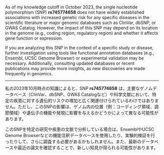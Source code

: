 As of my knowledge cutoff in October 2023, the single nucleotide polymorphism (SNP) **rs745774658** does not have widely established associations with increased genetic risk for any specific diseases in the scientific literature or major genomic databases such as ClinVar, dbSNP, or GWAS Catalog. However, the impact of this SNP may depend on its location in the genome (e.g., coding region, regulatory region) and whether it affects gene function or expression.

If you are analyzing this SNP in the context of a specific study or disease, further investigation using tools like functional annotation databases (e.g., Ensembl, UCSC Genome Browser) or experimental validation may be necessary. Additionally, consulting updated databases or recent publications may provide more insights, as new discoveries are made frequently in genomics.

---

私の2023年10月時点の知識によると、SNP **rs745774658** は、主要なゲノムデータベース（ClinVar、dbSNP、GWAS Catalogなど）や科学文献において、特定の疾患に対する遺伝的リスクの増加と広く関連付けられているわけではありません。ただし、このSNPの影響は、ゲノム内の位置（例：コーディング領域、調節領域）や遺伝子の機能や発現に影響を与えるかどうかによって異なる可能性があります。

このSNPを特定の研究や疾患の文脈で分析している場合は、EnsemblやUCSC Genome Browserなどの機能注釈データベースを使用したり、実験的検証を行ったりして、さらに調査する必要があるかもしれません。また、最新のデータベースや最近の論文を確認することで、新しい知見が得られる可能性があります。
